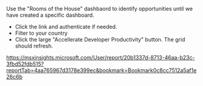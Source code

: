 Use the "Rooms of the House" dashbaord to identify opportunities until we have created a specific dashboard.
* Click the link and authenticate if needed.
* Filter to your country
* Click the large "Accellerate Developer Productivity" button. The grid should refresh.

https://msxinsights.microsoft.com/User/report/20b1337d-8713-46aa-b23c-3fbd52fdb515?reportTab=4aa765967d3178e399ec&bookmark=Bookmark0c8cc7512a5af1e26c6b
